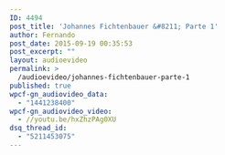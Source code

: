 ```yaml
---
ID: 4494
post_title: 'Johannes Fichtenbauer &#8211; Parte 1'
author: Fernando
post_date: 2015-09-19 00:35:53
post_excerpt: ""
layout: audioevideo
permalink: >
  /audioevideo/johannes-fichtenbauer-parte-1
published: true
wpcf-gn_audiovideo_data:
  - "1441238400"
wpcf-gn_audiovideo_video:
  - //youtu.be/hxZhzPAg0XU
dsq_thread_id:
  - "5211453075"
---
```

